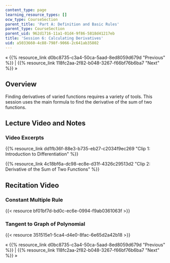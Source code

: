 ```yaml
---
content_type: page
learning_resource_types: []
ocw_type: CourseSection
parent_title: 'Part A: Definition and Basic Rules'
parent_type: CourseSection
parent_uid: 962d1716-11a1-01d4-9f86-5818d41217eb
title: 'Session 6: Calculating Derivatives'
uid: a5033660-4c88-798f-9066-2c641ab35802
---
```


« {{% resource_link d0bc8735-c3a4-50ca-5aad-8ed8059d679d "Previous" %}} | {{% resource_link 118fc2aa-2f82-b048-3267-f66bf76b6ba7 "Next" %}} »

Overview
--------

Finding derivatives of varied functions requires a variety of tools. This session uses the main formula to find the derivative of the sum of two functions.

Lecture Video and Notes
-----------------------

### Video Excerpts

{{% resource_link dd1fb36f-88e3-b735-eb27-c2034f9ec269 "Clip 1: Introduction to Differentiation" %}}

{{% resource_link 4c18bf6a-dc98-ec8e-d31f-4326c29513d2 "Clip 2: Derivative of the Sum of Two Functions" %}}

Recitation Video
----------------

### Constant Multiple Rule

{{< resource bf01bf7d-bd0c-ec6e-0994-f9ab0361063f >}}

### Tangent to Graph of Polynomial

{{< resource 351515e1-5ca4-d4e0-8fac-6e65d2a42b18 >}}

« {{% resource_link d0bc8735-c3a4-50ca-5aad-8ed8059d679d "Previous" %}} | {{% resource_link 118fc2aa-2f82-b048-3267-f66bf76b6ba7 "Next" %}} »